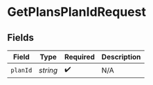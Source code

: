 # GetPlansPlanIdRequest


## Fields

| Field              | Type               | Required           | Description        |
| ------------------ | ------------------ | ------------------ | ------------------ |
| `planId`           | *string*           | :heavy_check_mark: | N/A                |
